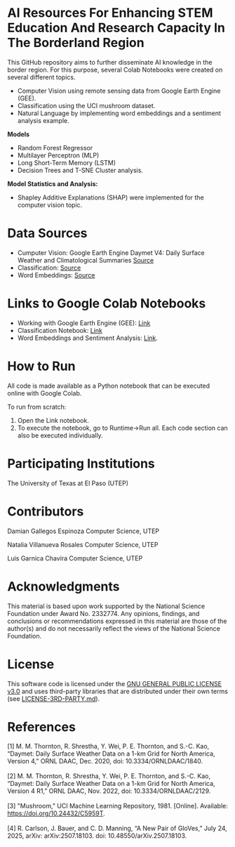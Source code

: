 # AI Resources For Enhancing STEM Education And Research Capacity In The Borderland Region

This GitHub repository aims to further disseminate AI knowledge in the border region. For this purpose, several Colab Notebooks were created on several different topics. 
  - Computer Vision using remote sensing data from Google Earth Engine (GEE).
  - Classification using the UCI mushroom dataset. 
  - Natural Language by implementing word embeddings and a sentiment analysis example. 

**Models**
  - Random Forest Regressor
  - Multilayer Perceptron (MLP)
  - Long Short-Term Memory (LSTM)
  - Decision Trees and T-SNE Cluster analysis.

**Model Statistics and Analysis:**   
+ Shapley Additive Explanations (SHAP) were implemented for the computer vision topic. 

# Data Sources
 - Cumputer Vision: Google Earth Engine Daymet V4: Daily Surface Weather and Climatological Summaries [Source](https://developers.google.com/earth-engine/datasets/catalog/NASA_ORNL_DAYMET_V4#bands)
 - Classification: [Source](https://doi.org/10.24432/C5959T)
 - Word Embeddings: [Source](https://doi.org/10.48550/arXiv.2507.18103)

# Links to Google Colab Notebooks  
+ Working with Google Earth Engine (GEE): [Link](https://colab.research.google.com/drive/1kYd6yYcE9T_begejLNAZsq8rSI4PM98o?usp=sharing)
+ Classification Notebook: [Link](https://colab.research.google.com/drive/1e5W2TZ2Zs5dX6V0F5eNVWcV8t3e7uNqU?usp=sharing)
+ Word Embeddings and Sentiment Analysis: [Link](https://colab.research.google.com/drive/1v8QdPG6nO0AyQ3PIN-e8V17OBWpAo-_n?usp=sharing).

# How to Run

All code is made available as a Python notebook that can be executed online with Google Colab.       

To run from scratch:   
1. Open the Link notebook.
2. To execute the notebook, go to Runtime->Run all. Each code section can also be executed individually.

# Participating Institutions
The University of Texas at El Paso (UTEP)  

# Contributors
Damian Gallegos Espinoza 
    Computer Science,  UTEP
    
Natalia Villanueva Rosales 
    Computer Science,  UTEP

Luis Garnica Chavira
    Computer Science,  UTEP

# Acknowledgments 
 
This material is based upon work supported by the National Science Foundation under Award No. 2332774.
Any opinions, findings, and conclusions or recommendations expressed in this material are those of the
author(s) and do not necessarily reflect the views of the National Science Foundation.

# License
This software code is licensed under the [GNU GENERAL PUBLIC LICENSE v3.0](./LICENSE) and uses third-party libraries that are distributed under their own terms (see [LICENSE-3RD-PARTY.md](./LICENSE-3RD-PARTY.md)).

# References 
[1] M. M. Thornton, R. Shrestha, Y. Wei, P. E. Thornton, and S.-C. Kao, “Daymet: Daily Surface Weather Data on a 1-km Grid for North America, Version 4,” ORNL DAAC, Dec. 2020, doi: 10.3334/ORNLDAAC/1840. <br><br>
[2] M. M. Thornton, R. Shrestha, Y. Wei, P. E. Thornton, and S.-C. Kao, “Daymet: Daily Surface Weather Data on a 1-km Grid for North America, Version 4 R1,” ORNL DAAC, Nov. 2022, doi: 10.3334/ORNLDAAC/2129. <br><br>
[3] "Mushroom," UCI Machine Learning Repository, 1981. [Online]. Available: https://doi.org/10.24432/C5959T. <br><br>
[4] R. Carlson, J. Bauer, and C. D. Manning, “A New Pair of GloVes,” July 24, 2025, arXiv: arXiv:2507.18103. doi: 10.48550/arXiv.2507.18103.




